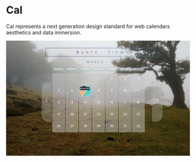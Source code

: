 # Cal
Cal represents a next generation design standard for web calendars aesthetics and data immersion. 

![alt tag](https://github.com/Logicium/Cal/blob/master/Cal/%5BMonth%20View%5D/Images/Screen%20Shot%202016-03-21%20at%209.40.44%20AM.png)
